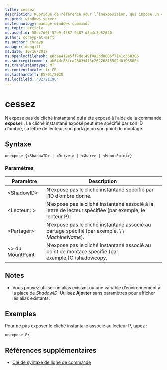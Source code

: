 ```yaml
---
title: cessez
description: Rubrique de référence pour l’inexposition, qui inpose un cliché instantané qui a été exposé à l’aide de la commande exposer.
ms.prod: windows-server
ms.technology: manage-windows-commands
ms.topic: article
ms.assetid: 58dc7d0f-52e9-4587-9487-d3b4c3e52640
author: coreyp-at-msft
ms.author: coreyp
manager: dongill
ms.date: 10/16/2017
ms.openlocfilehash: e0caa412e5ff7de149f0a2bd8806f7141c368306
ms.sourcegitcommit: ab64dc83fca28039416c26226815502d0193500c
ms.translationtype: MT
ms.contentlocale: fr-FR
ms.lasthandoff: 05/01/2020
ms.locfileid: "82721190"
---
```

# <a name="unexpose"></a>cessez

N’expose pas de cliché instantané qui a été exposé à l’aide de la commande **exposer** . Le cliché instantané exposé peut être spécifié par son ID d’ombre, sa lettre de lecteur, son partage ou son point de montage.



## <a name="syntax"></a>Syntaxe

```
unexpose {<ShadowID> | <Drive:> | <Share> | <MountPoint>}
```

### <a name="parameters"></a>Paramètres

|Paramètre|Description|
|---------|-----------|
|\<ShadowID>|N’expose pas le cliché instantané spécifié par l’ID d’ombre donné.|
|\<Lecteur : >|N’expose pas le cliché instantané associé à la lettre de lecteur spécifiée (par exemple, le lecteur P).|
|\<Partager>|N’expose pas le cliché instantané associé au partage spécifié (par exemple, \\ \\ *MachineName*\).|
|\<> du MountPoint|N’expose pas le cliché instantané associé au point de montage spécifié (par exemple,\)C:\shadowcopy.|

## <a name="remarks"></a>Notes 

-   Vous pouvez utiliser un alias existant ou une variable d’environnement à la place de *ShadowID*. Utilisez **Ajouter** sans paramètres pour afficher les alias existants.

## <a name="examples"></a>Exemples

Pour ne pas exposer le cliché instantané associé au lecteur P, tapez :
```
unexpose P:
```

## <a name="additional-references"></a>Références supplémentaires

- [Clé de syntaxe de ligne de commande](command-line-syntax-key.md)
